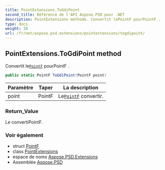```yaml
---
title: PointExtensions.ToGdiPoint
second_title: Référence de l'API Aspose.PSD pour .NET
description: PointExtensions méthode. Convertit lePointF pourPointF .
type: docs
weight: 10
url: /fr/net/aspose.psd.extensions/pointextensions/togdipoint/
---
```

## PointExtensions.ToGdiPoint method

Convertit le[`PointF`](../../../aspose.psd/pointf/) pourPointF .

```csharp
public static PointF ToGdiPoint(PointF point)
```

| Paramètre | Taper | La description |
| --- | --- | --- |
| point | PointF | Le[`PointF`](../../../aspose.psd/pointf/) convertir. |

### Return_Value

Le convertiPointF.

### Voir également

* struct [PointF](../../../aspose.psd/pointf/)
* class [PointExtensions](../)
* espace de noms [Aspose.PSD.Extensions](../../pointextensions/)
* Assemblée [Aspose.PSD](../../../)



